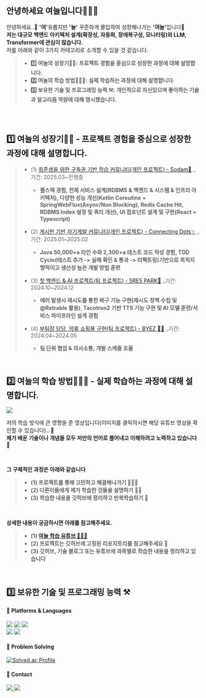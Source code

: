## 안녕하세요 여늘입니다🙋🏻‍♂️
안녕하세요..👋 <strong>'여'</strong>유롭지만  <strong>'늘'</strong> 꾸준하게 몰입하여 성장해나가는 <strong>'여늘'</strong>입니다🌱
<br>
<strong>저는 대규모 백엔드 아키텍처 설계(확장성, 자동화, 장애복구성, 모니터링)와 LLM, Transformer에 관심이 많습니다. </strong>
<br>
저를 아래와 같이 3가지 카테고리로 소개할 수 있을 것 같습니다. 

> - <strong> 1️⃣ 여늘의 성장기🧗🏻: 프로젝트 경험을 중심으로 성장한 과정에 대해 설명합니다. </strong>
> - <strong> 2️⃣ 여늘의 학습 방법🧑🏻‍💻: 실제 학습하는 과정에 대해 설명합니다. </strong>
> - <strong> 3️⃣ 보유한 기술 및 프로그래밍 능력 ⚒️: 개인적으로 자신있으며 좋아하는 기술과 알고리즘 역량에 대해 명시했습니다.</strong>

<br>
<br> 

## 1️⃣ 여늘의 성장기🧗🏻 - 프로젝트 경험을 중심으로 성장한 과정에 대해 설명합니다.
> - (1) [취준생을 위한 구독권 기반 학습 커뮤니티(개인 프로젝트) - Sodam🍃](https://github.com/jongheonleee/Sodam) _기간: 2025.03~진행중
>    - <strong> 풀스택 경험, 전체 서비스 설계(RDBMS & 백엔드 & 시스템 & 인프라 아키텍처), 다양한 성능 개선(Kotlin Coroutine + SpringWebFlux(Async/Non Blocking), Redis Cache Hit, RDBMS Index 설정 및 쿼리 개선), UI 컴포넌트 설계 및 구현(React + Typescript) </strong>
>
> - (2) [게시판 기반 자기계발 커뮤니티(개인 프로젝트) - Connecting Dots✨](https://github.com/jongheonleee/connecting-dots) _기간: 2025.01~2025.02
>    - <strong> Java 50,000+a 라인 수와 2,300+a 테스트 코드 작성 경험, TDD Cycle(테스트 추가 -> 실패 확인 & 통과 -> 리팩토링)기반으로 목적지향적이고 생산성 높은 개발 방법 훈련 </strong>
>      
> - (3) [첫 백엔드 & AI 프로젝트(팀 프로젝트) - 5RE5 PARK🍪](https://github.com/jongheonleee/FinalProject_5RE5_BE) _기간: 2024.10~2024.12
>    - <strong> 에러 발생시 재시도를 통한 복구 기능 구현(재시도 정책 수립 및 @Retrable 활용), Tacotron2 기반 TTS 기능 구현 및 AI 모델 훈련/서비스 파이프라인 설계 경험 </strong>
>      
> - (4) [부팀장 담당, 의류 쇼핑몰 구현(팀 프로젝트) - BYEZ 👕👚](https://github.com/jongheonleee/byez) _기간: 2024.04~2024.05
>    - <strong> 팀 단위 협업 & 의사소통, 개발 스케줄 조율 </strong>
> 

<br>

## 2️⃣ 여늘의 학습 방법🧑🏻‍💻 - 실제 학습하는 과정에 대해 설명합니다.
<a href="https://www.youtube.com/watch?v=C87fr5Q12aY">
    <img src="https://github.com/user-attachments/assets/7e08788a-ff10-4ba0-bc60-98aa27814b07">
</a>

<br>

저의 학습 방식에 큰 영향을 준 영상입니다(이미지를 클릭하시면 해당 유튜브 영상을 확인할 수 있습니다)...🤔  <br>
<strong>제가 배운 기술이나 개념들 모두 저만의 언어로 풀어내고 이해하려고 노력하고 있습니다 💪 </strong>

<br>

<strong>

그 구체적인 과정은 아래와 같습니다 
> - (1) 프로젝트를 통해 고민하고 해결해나가기 👨🏻‍💻
> - (2) 다른이들에게 제가 학습한 것들을 설명하기 🧑‍🏫 
> - (3) 학습한 내용을 깃허브에 정리하고 반복학습하기 📝

</strong>

<br>

<strong>

상세한 내용이 궁금하시면 아래를 참고해주세요. 

> - (1) <a href="https://m.youtube.com/channel/UCuoJYgD3MFsQu2LvyqM8Llw/videos"> 여늘 학습 유튜브 🙋🏻‍♂️ </a>
> - (2) 프로젝트는 깃허브에 고정된 리포지토리를 참고해주세요 📱
> - (3) 깃허브, 기술 블로그 또는 유튜브에 과목별로 학습한 내용을 정리하고 있습니다  

</strong>

<br>

## 3️⃣ 보유한 기술 및 프로그래밍 능력 ⚒️

#### 📌 Platforms & Languages
<p>
  <img src="https://img.shields.io/badge/java-007396?style=for-the-badge&logo=java&logoColor=white">
  <img src="https://img.shields.io/badge/Python-3776AB?style=for-the-badge&logo=java&logoColor=white">
  <img src="https://img.shields.io/badge/javascript-F7DF1E?style=for-the-badge&logo=javascript&logoColor=black">

  <br>
  
  <img src="https://img.shields.io/badge/spring-6DB33F?style=for-the-badge&logo=spring&logoColor=white"> 
  <img src="https://img.shields.io/badge/Springboot-6DB33F?style=for-the-badge&logo=Springboot&logoColor=white"> 
</p>


#### 📌 Problem Solving
[![Solved.ac Profile](http://mazassumnida.wtf/api/v2/generate_badge?boj=yeonuel)](https://solved.ac/yeonuel/)


#### 📌 Contact 
<p>
  <a href="https://yeoneul-tech.tistory.com/" target="_blank"><img src="https://img.shields.io/badge/tistory-000000?style=for-the-badge&logo=tistory&logoColor=white"> 
  <a href="mailto:qwefghnm1212@gmail.com" target="_blank"><img src="https://img.shields.io/badge/gmail-EA4335?style=for-the-badge&logo=tistory&logoColor=white"> 
</p>




